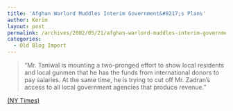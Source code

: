 ```yaml
---
title: 'Afghan Warlord Muddles Interim Government&#8217;s Plans'
author: Kerim
layout: post
permalink: /archives/2002/05/21/afghan-warlord-muddles-interim-governments-plans/
categories:
  - Old Blog Import
---
```


>   &#8220;Mr. Taniwal is mounting a two-pronged effort to show local residents and local gunmen that he has the funds from international donors to pay salaries. At the same time, he is trying to cut off Mr. Zadran&#8217;s access to all local government agencies that produce revenue.&#8221;


<a href="http://www.nytimes.com/2002/05/21/international/asia/21AFGH.html" onclick="_gaq.push(['_trackEvent', 'outbound-article', 'http://www.nytimes.com/2002/05/21/international/asia/21AFGH.html', '(NY Times)']);" >(NY Times)</a>

